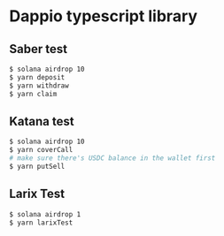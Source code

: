 # Dappio typescript library

## Saber test
```bash
$ solana airdrop 10
$ yarn deposit
$ yarn withdraw
$ yarn claim
```

## Katana test
```bash
$ solana airdrop 10
$ yarn coverCall
# make sure there's USDC balance in the wallet first
$ yarn putSell
```

## Larix Test
```bash
$ solana airdrop 1
$ yarn larixTest  
```
